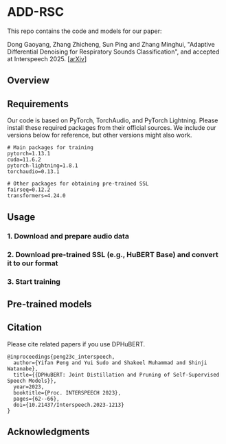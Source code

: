 # ADD-RSC

This repo contains the code and models for our paper: 

Dong Gaoyang, Zhang Zhicheng, Sun Ping and Zhang Minghui, "Adaptive Differential Denoising for Respiratory Sounds Classification", and accepted at Interspeech 2025.
[[arXiv](https://arxiv.org/pdf/2506.02505)]


## Overview




## Requirements

Our code is based on PyTorch, TorchAudio, and PyTorch Lightning. Please install these required packages from their official sources. We include our versions below for reference, but other versions might also work.

```
# Main packages for training
pytorch=1.13.1
cuda=11.6.2
pytorch-lightning=1.8.1
torchaudio=0.13.1

# Other packages for obtaining pre-trained SSL
fairseq=0.12.2
transformers=4.24.0
```


## Usage



### 1. Download and prepare audio data



### 2. Download pre-trained SSL (e.g., HuBERT Base) and convert it to our format



### 3. Start training




## Pre-trained models




## Citation

Please cite related papers if you use DPHuBERT.

```
@inproceedings{peng23c_interspeech,
  author={Yifan Peng and Yui Sudo and Shakeel Muhammad and Shinji Watanabe},
  title={{DPHuBERT: Joint Distillation and Pruning of Self-Supervised Speech Models}},
  year=2023,
  booktitle={Proc. INTERSPEECH 2023},
  pages={62--66},
  doi={10.21437/Interspeech.2023-1213}
}

```

## Acknowledgments

